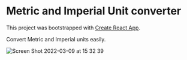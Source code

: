 # Metric and Imperial Unit converter

This project was bootstrapped with [Create React App](https://github.com/facebook/create-react-app).

Convert Metric and Imperial units easily.

![Screen Shot 2022-03-09 at 15 32 39](https://user-images.githubusercontent.com/67378210/157462577-0e250c2e-4a32-4313-ae3f-7f62bc3031fe.png)

